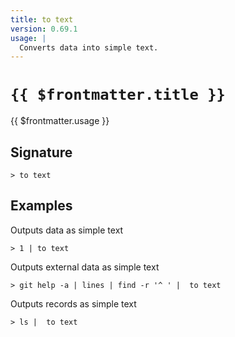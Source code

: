 ```yaml
---
title: to text
version: 0.69.1
usage: |
  Converts data into simple text.
---
```


# <code>{{ $frontmatter.title }}</code>

<div style='white-space: pre-wrap;'>{{ $frontmatter.usage }}</div>

## Signature

```> to text ```

## Examples

Outputs data as simple text
```shell
> 1 | to text
```

Outputs external data as simple text
```shell
> git help -a | lines | find -r '^ ' |  to text
```

Outputs records as simple text
```shell
> ls |  to text
```
